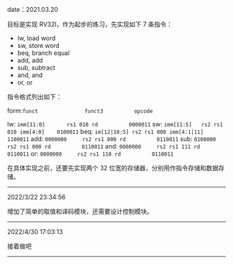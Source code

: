 date：2021.03.20

目标是实现 RV32I，作为起步的练习，先实现如下 7 条指令：

+ lw,  load word
+ sw,  store word
+ beq, branch equal
+ add, add
+ sub, subtract
+ and, and
+ or,  or

指令格式列出如下：

form:`funct               funct3          opcode`

lw:  `imm[11:0]       rs1 010 rd          0000011`
sw:  `imm[11:5]   rs2 rs1 010 imm[4:0]    0100011`
beq: `im[12|10:5] rs2 rs1 000 imm[4:1|11] 1100011`
add: `0000000     rs2 rs1 000 rd          0110011`
sub: `0100000     rs2 rs1 000 rd          0110011`
and: `0000000     rs2 rs1 111 rd          0110011`
or:  `0000000     rs2 rs1 110 rd          0110011`

在具体实现之前，还要先实现两个 32 位宽的存储器，分别用作指令存储和数据存储。

---

2022/3/22 23:34:56

增加了简单的取值和译码模块，还需要设计控制模块。

---

2022/4/30 17:03:13

接着做吧



---
